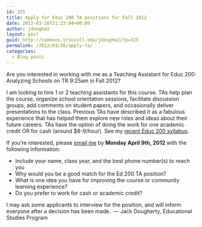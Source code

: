 ```yaml
---
id: 325
title: Apply for Educ 200 TA positions for Fall 2012
date: 2012-03-26T21:23:04+00:00
author: jdoughe2
layout: post
guid: http://commons.trincoll.edu/jdoughe2/?p=325
permalink: /2012/03/26/apply-ta/
categories:
  - Blog posts
---
```

Are you interested in working with me as a Teaching Assistant for Educ 200: Analyzing Schools on TR 9:25am in Fall 2012?

I am looking to hire 1 or 2 teaching assistants for this course. TAs help plan the course, organize school orientation sessions, facilitate discussion groups, add comments on student papers, and occasionally deliver presentations to the class. Previous TAs have described it as a fabulous experience that has helped them explore new roles and ideas about their future careers. TAs have the option of doing the work for one academic credit OR for cash (around $8-9/hour). See my <a href="http://www.trincoll.edu/Academics/MajorsAndMinors/educational/Pages/ScheduleGrid.aspx" target="_blank">recent Educ 200 syllabus</a>.

If you&#8217;re interested, please [email me](mailto:jack.dougherty@trincoll.edu) by **Monday April 9th, 2012** with the following information:

  * Include your name, class year, and the best phone number(s) to reach you
  * Why would you be a good match for the Ed 200 TA position?
  * What is one idea you have for improving the course or community learning experience?
  * Do you prefer to work for cash or academic credit?

I may ask some applicants to interview for the position, and will inform everyone after a decision has been made.  &#8212; Jack Dougherty, Educational Studies Program